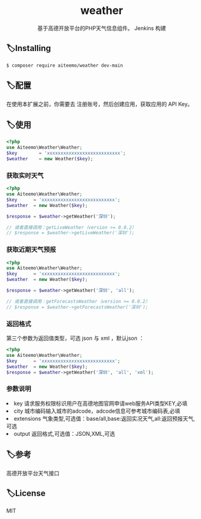 <h1 align="center"> weather </h1>

<p align="center"> 
基于高德开放平台的PHP天气信息组件。
Jenkins 构建
</p>

## 🏷Installing

```shell
$ composer require aiteemo/weather dev-main
```

## 🏷配置
在使用本扩展之前，你需要去 注册账号，然后创建应用，获取应用的 API Key。
## 🏷使用

```php
<?php
use Aiteemo\Weather\Weather;
$key        = 'xxxxxxxxxxxxxxxxxxxxxxxxxxx';
$weather    = new Weather($key);
```
### 获取实时天气
```php
<?php
use Aiteemo\Weather\Weather;
$key      = 'xxxxxxxxxxxxxxxxxxxxxxxxxxx';
$weather  = new Weather($key);

$response = $weather->getWeather('深圳');

// 或者直接调用：getLiveWeather（version >= 0.0.2）
// $response = $weather->getLiveWeather('深圳'); 
```

### 获取近期天气预报
```php
<?php
use Aiteemo\Weather\Weather;
$key      = 'xxxxxxxxxxxxxxxxxxxxxxxxxxx';
$weather  = new Weather($key);

$response = $weather->getWeather('深圳', 'all');

// 或者直接调用：getForecastsWeather（version >= 0.0.2）
// $response = $weather->getForecastsWeather('深圳'); 
```
### 返回格式
第三个参数为返回值类型，可选 json 与 xml ，默认json ：
```php
<?php
use Aiteemo\Weather\Weather;
$key      = 'xxxxxxxxxxxxxxxxxxxxxxxxxxx';
$weather  = new Weather($key);
$response = $weather->getWeather('深圳', 'all', 'xml');
```

### 参数说明
<li>key         请求服务权限标识用户在高德地图官网申请web服务API类型KEY,必填</li>
<li>city        城市编码输入城市的adcode，adcode信息可参考城市编码表,必填</li>
<li>extensions  气象类型,可选值：base/all,base:返回实况天气,all:返回预报天气,可选</li>
<li>output      返回格式,可选值：JSON,XML,可选</li>

## 🏷参考
高德开放平台天气接口

## 🏷License
MIT
